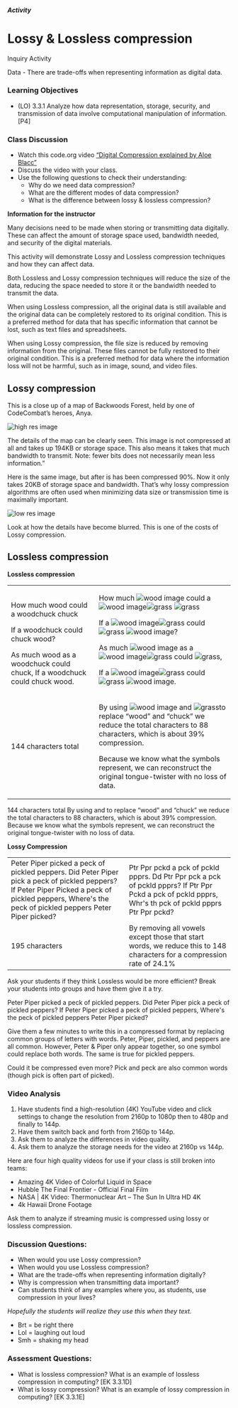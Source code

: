 ##### Activity
# Lossy & Lossless compression
Inquiry Activity

Data - There are trade-offs when representing information as digital data.	

### Learning Objectives
- (LO) 3.3.1 Analyze how data representation, storage, security, and transmission of data involve computational manipulation of information. [P4]

### Class Discussion

- Watch this code.org video [“Digital Compression explained by Aloe Blacc”](https://www.youtube.com/watch?v=By30SCp-Tsw)
- Discuss the video with your class. 
- Use the following questions to check their understanding:
  - Why do we need data compression?
  - What are the different modes of data compression?
  - What is the difference between lossy & lossless compression?

**Information for the instructor**

Many decisions need to be made when storing or transmitting data digitally. These can affect the amount of storage space used, bandwidth needed, and security of the digital materials.

This activity will demonstrate Lossy and Lossless compression techniques and how they can affect data. 

Both Lossless and Lossy compression techniques will reduce the size of the data, reducing the space needed to store it or the bandwidth needed to transmit the data.

When using Lossless compression, all the original data is still available and the original data can be completely restored to its original condition. This is a preferred method for data that has specific information that cannot be lost, such as text files and spreadsheets.

When using Lossy compression, the file size is reduced by removing information from the original. These files cannot be fully restored to their original condition. This is a preferred method for data where the information loss will not be harmful, such as in image, sound, and video files.

## Lossy compression

This is a close up of a map of Backwoods Forest, held by one of CodeCombat’s heroes, Anya.

<img alt="high res image" src="/images/pages/teachers/resources/markdown/compression-high-res.jpg" class="res-image" />

The details of the map can be clearly seen. This image is not compressed at all and takes up  194KB or storage space. This also means it takes that much bandwidth to transmit. Note: fewer bits does not necessarily mean less information.”

Here is the same image, but after is has been compressed 90%. Now it only takes 20KB of storage space and bandwidth. That’s why lossy compression algorithms are often used when minimizing data size or transmission time is maximally important.


<img alt="low res image" src="/images/pages/teachers/resources/markdown/compression-low-res.jpg" class="res-image" />

Look at how the details have become blurred. This is one of the costs of Lossy compression. 




## Lossless compression

**Lossless compression**

<table class="woodchuck">

<tbody>

<tr>

<td>

<span>How much wood could a woodchuck chuck  
</span>

<span>If a woodchuck could chuck wood?</span>

<span>  
As much wood as a woodchuck could chuck,</span>

<span>  
If a woodchuck could chuck wood.</span>

</td>

<td>

<span>How much</span> <img alt="wood image" src="/images/pages/teachers/resources/markdown/compression-wood-x.png" class="wood" /><span> could a</span> <img alt="wood image" src="/images/pages/teachers/resources/markdown/compression-wood-x.png" class="wood" /><img alt="grass" src="/images/pages/teachers/resources/markdown/compression-grass.png" class="grass" /><span> </span><img alt="grass" src="/images/pages/teachers/resources/markdown/compression-grass.png" class="grass" /><span> </span>

<span>If a</span> <img alt="wood image" src="/images/pages/teachers/resources/markdown/compression-wood-x.png" class="wood" /><img alt="grass" src="/images/pages/teachers/resources/markdown/compression-grass.png" class="grass" /><span> could</span> <img alt="grass" src="/images/pages/teachers/resources/markdown/compression-grass.png" class="grass" /><span> </span><img alt="wood image" src="/images/pages/teachers/resources/markdown/compression-wood-x.png" class="wood" /><span>?</span>

<span>As much</span> <img alt="wood image" src="/images/pages/teachers/resources/markdown/compression-wood-x.png" class="wood" /><span> as a</span> <img alt="wood image" src="/images/pages/teachers/resources/markdown/compression-wood-x.png" class="wood" /><img alt="grass" src="/images/pages/teachers/resources/markdown/compression-grass.png" class="grass" /><span> could</span> <img alt="grass" src="/images/pages/teachers/resources/markdown/compression-grass.png" class="grass" /><span>,</span>

<span>If a</span> <img alt="wood image" src="/images/pages/teachers/resources/markdown/compression-wood-x.png" class="wood" /><img alt="grass" src="/images/pages/teachers/resources/markdown/compression-grass.png" class="grass" /><span> could</span> <img alt="grass" src="/images/pages/teachers/resources/markdown/compression-grass.png" class="grass" /><span> </span><img alt="wood image" src="/images/pages/teachers/resources/markdown/compression-wood-x.png" class="wood" /><span>.</span>

<span></span>

</td>

</tr>

<tr>

<td>

<span>144 characters total</span>

</td>

<td>

<span>By using</span> <img alt="wood image" src="/images/pages/teachers/resources/markdown/compression-wood-x.png" class="wood" /><span> and</span> <img alt="grass" src="/images/pages/teachers/resources/markdown/compression-grass.png" class="grass" /><span>to replace “wood” and “chuck” we reduce the total characters to 88 characters, which is about 39% compression.</span>

<span>Because we know what the symbols represent, we can reconstruct the original tongue-twister with no loss of data.</span>

</td>

</tr>

</tbody>

</table>

144 characters total
By using  and to replace “wood” and “chuck” we reduce the total characters to 88 characters, which is about 39% compression.
Because we know what the symbols represent, we can reconstruct the original tongue-twister with no loss of data.

**Lossy Compression**

<table class="peter-piper">

<tbody>

<tr>

<td><span>Peter Piper picked a peck of pickled peppers.</span> <span>Did Peter Piper pick a peck of pickled peppers?</span> <span>If Peter Piper Picked a peck of pickled peppers,</span> <span>Where's the peck of pickled peppers Peter Piper picked?</span><span></span><span></span></td>

<td><span>Ptr Ppr pckd a pck of pckld ppprs.</span> <span>Dd Ptr Ppr pck a pck of pckld ppprs?</span> <span>If Ptr Ppr Pckd a pck of pckld ppprs,</span> <span>Whr's th pck of pckld ppprs Ptr Ppr pckd?</span></td>

</tr>

<tr>

<td><span>195 characters</span></td>

<td><span>By removing all vowels except those that start words, we reduce this to 148 characters for a compression rate of 24.1%</span></td>

</tr>

</tbody>

</table>
Ask your students if they think Lossless would be more efficient? 
Break your students into groups and have them give it a try.

Peter Piper picked a peck of pickled peppers.
Did Peter Piper pick a peck of pickled peppers?
If Peter Piper picked a peck of pickled peppers,
Where's the peck of pickled peppers Peter Piper picked?

Give them a few minutes to write this in a compressed format by replacing common groups of letters with words. 
Peter, Piper, pickled, and peppers are all common.
However, Peter & Piper only appear together, so one symbol could replace both words.
The same is true for pickled peppers.

Could it be compressed even more? Pick and peck are also common words (though pick is often part of picked). 


### Video Analysis 
1. Have students find a high-resolution (4K) YouTube video and click settings to change the resolution from 2160p to 1080p then to 480p and finally to 144p. 
2. Have them switch back and forth from 2160p to 144p.
3. Ask them to analyze the differences in video quality. 
4. Ask them to analyze the storage needs for the video at 2160p vs 144p.

Here are four high quality videos for use if your class is still broken into teams:
- Amazing 4K Video of Colorful Liquid in Space
- Hubble The Final Frontier - Official Final Film
- NASA | 4K Video: Thermonuclear Art – The Sun In Ultra HD 4K
- 4k Hawaii Drone Footage

Ask them to analyze if streaming music is compressed using lossy or lossless compression.


### Discussion Questions:
- When would you use Lossy compression?
- When would you use Lossless compression?
- What are the trade-offs when representing information digitally?
- Why is compression when transmitting data important? 
- Can students think of any examples where you, as students, use compression in your lives?

*Hopefully the students will realize they use this when they text.*
- Brt = be right there
- Lol = laughing out loud
- Smh = shaking my head

### Assessment Questions:
- What is lossless compression? What is an example of lossless compression in computing? [EK 3.3.1D]
- What is lossy compression? What is an example of lossy compression in computing? [EK 3.3.1E]
